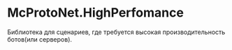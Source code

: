 # McProtoNet.HighPerfomance

Библиотека для сценариев, где требуется высокая производительность ботов(или серверов).